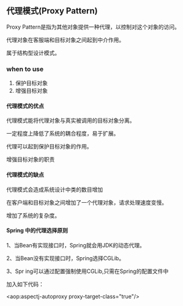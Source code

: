 ## 代理模式(Proxy Pattern)

Proxy Pattern是指为其他对象提供一种代理，以控制对这个对象的访问。

代理对象在客服端和目标对象之间起到中介作用。

属于结构型设计模式。

### when to use
1. 保护目标对象
2. 增强目标对象

#### 代理模式的优点

代理模式能将代理对象与真实被调用的目标对象分离。

一定程度上降低了系统的耦合程度，易于扩展。

代理可以起到保护目标对象的作用。

增强目标对象的职责

#### 代理模式的缺点

代理模式会造成系统设计中类的数目增加

在客户端和目标对象之间增加了一个代理对象，请求处理速度变慢。

增加了系统的复杂度。

#### Spring 中的代理选择原则
1、当Bean有实现接口时，Spring就会用JDK的动态代理。

2、当Bean没有实现接口时，Spring选择CGLib。

3、Spr ing可以通过配置强制使用CGLib,只需在Spring的配置文件中

加入如下代码：

<aop:aspectj-autoproxy proxy-target-class="true"/>